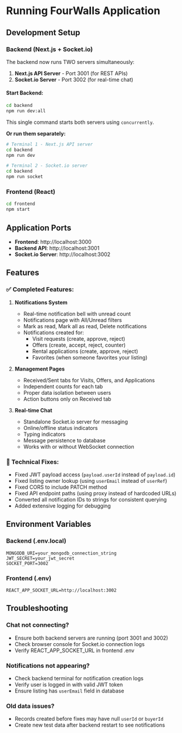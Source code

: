 # Running FourWalls Application

## Development Setup

### Backend (Next.js + Socket.io)

The backend now runs TWO servers simultaneously:

1. **Next.js API Server** - Port 3001 (for REST APIs)
2. **Socket.io Server** - Port 3002 (for real-time chat)

#### Start Backend:
```bash
cd backend
npm run dev:all
```

This single command starts both servers using `concurrently`.

**Or run them separately:**

```bash
# Terminal 1 - Next.js API server
cd backend
npm run dev

# Terminal 2 - Socket.io server
cd backend
npm run socket
```

### Frontend (React)

```bash
cd frontend
npm start
```

## Application Ports

- **Frontend**: http://localhost:3000
- **Backend API**: http://localhost:3001
- **Socket.io Server**: http://localhost:3002

## Features

### ✅ Completed Features:

1. **Notifications System**
   - Real-time notification bell with unread count
   - Notifications page with All/Unread filters
   - Mark as read, Mark all as read, Delete notifications
   - Notifications created for:
     - Visit requests (create, approve, reject)
     - Offers (create, accept, reject, counter)
     - Rental applications (create, approve, reject)
     - Favorites (when someone favorites your listing)

2. **Management Pages**
   - Received/Sent tabs for Visits, Offers, and Applications
   - Independent counts for each tab
   - Proper data isolation between users
   - Action buttons only on Received tab

3. **Real-time Chat**
   - Standalone Socket.io server for messaging
   - Online/offline status indicators
   - Typing indicators
   - Message persistence to database
   - Works with or without WebSocket connection

### 🔧 Technical Fixes:

- Fixed JWT payload access (`payload.userId` instead of `payload.id`)
- Fixed listing owner lookup (using `userEmail` instead of `userRef`)
- Fixed CORS to include PATCH method
- Fixed API endpoint paths (using proxy instead of hardcoded URLs)
- Converted all notification IDs to strings for consistent querying
- Added extensive logging for debugging

## Environment Variables

### Backend (.env.local)
```
MONGODB_URI=your_mongodb_connection_string
JWT_SECRET=your_jwt_secret
SOCKET_PORT=3002
```

### Frontend (.env)
```
REACT_APP_SOCKET_URL=http://localhost:3002
```

## Troubleshooting

### Chat not connecting?
- Ensure both backend servers are running (port 3001 and 3002)
- Check browser console for Socket.io connection logs
- Verify REACT_APP_SOCKET_URL in frontend .env

### Notifications not appearing?
- Check backend terminal for notification creation logs
- Verify user is logged in with valid JWT token
- Ensure listing has `userEmail` field in database

### Old data issues?
- Records created before fixes may have null `userId` or `buyerId`
- Create new test data after backend restart to see notifications
